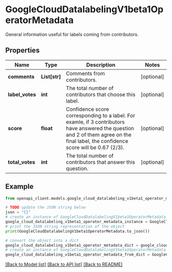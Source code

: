 # GoogleCloudDatalabelingV1beta1OperatorMetadata

General information useful for labels coming from contributors.

## Properties

Name | Type | Description | Notes
------------ | ------------- | ------------- | -------------
**comments** | **List[str]** | Comments from contributors. | [optional] 
**label_votes** | **int** | The total number of contributors that choose this label. | [optional] 
**score** | **float** | Confidence score corresponding to a label. For examle, if 3 contributors have answered the question and 2 of them agree on the final label, the confidence score will be 0.67 (2/3). | [optional] 
**total_votes** | **int** | The total number of contributors that answer this question. | [optional] 

## Example

```python
from openapi_client.models.google_cloud_datalabeling_v1beta1_operator_metadata import GoogleCloudDatalabelingV1beta1OperatorMetadata

# TODO update the JSON string below
json = "{}"
# create an instance of GoogleCloudDatalabelingV1beta1OperatorMetadata from a JSON string
google_cloud_datalabeling_v1beta1_operator_metadata_instance = GoogleCloudDatalabelingV1beta1OperatorMetadata.from_json(json)
# print the JSON string representation of the object
print(GoogleCloudDatalabelingV1beta1OperatorMetadata.to_json())

# convert the object into a dict
google_cloud_datalabeling_v1beta1_operator_metadata_dict = google_cloud_datalabeling_v1beta1_operator_metadata_instance.to_dict()
# create an instance of GoogleCloudDatalabelingV1beta1OperatorMetadata from a dict
google_cloud_datalabeling_v1beta1_operator_metadata_from_dict = GoogleCloudDatalabelingV1beta1OperatorMetadata.from_dict(google_cloud_datalabeling_v1beta1_operator_metadata_dict)
```
[[Back to Model list]](../README.md#documentation-for-models) [[Back to API list]](../README.md#documentation-for-api-endpoints) [[Back to README]](../README.md)


